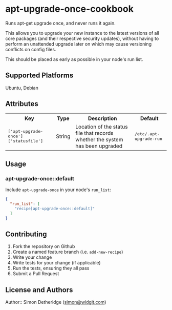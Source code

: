 # apt-upgrade-once-cookbook

Runs apt-get upgrade once, and never runs it again.

This allows you to upgrade your new instance to the latest versions of all core
packages (and their respective security updates), without having to perform
an unattended upgrade later on which may cause versioning conflicts on config
files.

This should be placed as early as possible in your node's run list.

## Supported Platforms

Ubuntu, Debian

## Attributes

<table>
  <tr>
    <th>Key</th>
    <th>Type</th>
    <th>Description</th>
    <th>Default</th>
  </tr>
  <tr>
    <td><tt>['apt-upgrade-once']['statusfile']</tt></td>
    <td>String</td>
    <td>Location of the status file that records whether the system has been upgraded</td>
    <td><tt>/etc/.apt-upgrade-run</tt></td>
  </tr>
</table>

## Usage

### apt-upgrade-once::default

Include `apt-upgrade-once` in your node's `run_list`:

```json
{
  "run_list": [
    "recipe[apt-upgrade-once::default]"
  ]
}
```

## Contributing

1. Fork the repository on Github
2. Create a named feature branch (i.e. `add-new-recipe`)
3. Write your change
4. Write tests for your change (if applicable)
5. Run the tests, ensuring they all pass
6. Submit a Pull Request

## License and Authors

Author:: Simon Detheridge (simon@widgit.com)
